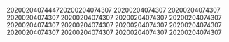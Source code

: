 2020020407444720200204074307
20200204074307
20200204074307
20200204074307
20200204074307
20200204074307
20200204074307
20200204074307
20200204074307
20200204074307
20200204074307
20200204074307
20200204074307
20200204074307
20200204074307
